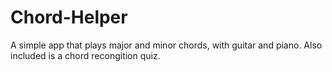 # Chord-Helper

A simple app that plays major and minor chords, with guitar and piano. Also included is a chord recongition quiz.
